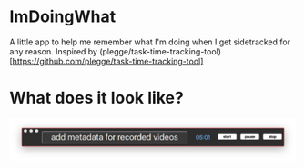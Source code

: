# ImDoingWhat

A little app to help me remember what I'm doing when I get sidetracked for any reason. 
Inspired by (plegge/task-time-tracking-tool)[https://github.com/plegge/task-time-tracking-tool]

# What does it look like?

![screenshot](/images/screenshot.png?raw=true "screenshot")

